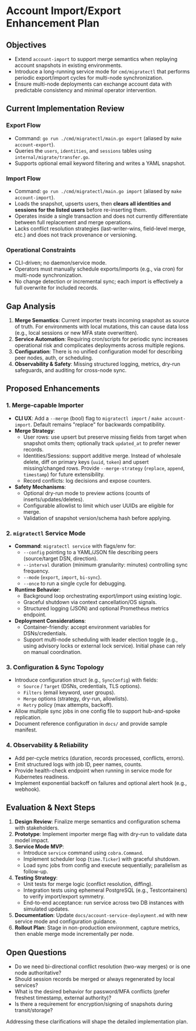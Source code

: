 # Account Import/Export Enhancement Plan

## Objectives

- Extend `account-import` to support merge semantics when replaying account snapshots in existing environments.
- Introduce a long-running service mode for `cmd/migratectl` that performs periodic export/import cycles for multi-node synchronization.
- Ensure multi-node deployments can exchange account data with predictable consistency and minimal operator intervention.

## Current Implementation Review

### Export Flow

- Command: `go run ./cmd/migratectl/main.go export` (aliased by `make account-export`).
- Queries the `users`, `identities`, and `sessions` tables using `internal/migrate/transfer.go`.
- Supports optional email keyword filtering and writes a YAML snapshot.

### Import Flow

- Command: `go run ./cmd/migratectl/main.go import` (aliased by `make account-import`).
- Loads the snapshot, upserts users, then **clears all identities and sessions for the listed users** before re-inserting them.
- Operates inside a single transaction and does not currently differentiate between full replacement and merge operations.
- Lacks conflict resolution strategies (last-writer-wins, field-level merge, etc.) and does not track provenance or versioning.

### Operational Constraints

- CLI-driven; no daemon/service mode.
- Operators must manually schedule exports/imports (e.g., via cron) for multi-node synchronization.
- No change detection or incremental sync; each import is effectively a full overwrite for included records.

## Gap Analysis

1. **Merge Semantics**: Current importer treats incoming snapshot as source of truth. For environments with local mutations, this can cause data loss (e.g., local sessions or new MFA state overwritten).
2. **Service Automation**: Requiring cron/scripts for periodic sync increases operational risk and complicates deployments across multiple regions.
3. **Configuration**: There is no unified configuration model for describing peer nodes, auth, or scheduling.
4. **Observability & Safety**: Missing structured logging, metrics, dry-run safeguards, and auditing for cross-node sync.

## Proposed Enhancements

### 1. Merge-capable Importer

- **CLI UX**: Add a `--merge` (bool) flag to `migratectl import` / `make account-import`. Default remains "replace" for backwards compatibility.
- **Merge Strategy**:
  - User rows: use upsert but preserve missing fields from target when snapshot omits them; optionally track `updated_at` to prefer newer records.
  - Identities/Sessions: support additive merge. Instead of wholesale delete, diff on primary keys (`uuid`, `token`) and upsert missing/changed rows. Provide `--merge-strategy` (`replace`, `append`, `timestamp`) for future extensibility.
  - Record conflicts: log decisions and expose counters.
- **Safety Mechanisms**:
  - Optional dry-run mode to preview actions (counts of inserts/updates/deletes).
  - Configurable allowlist to limit which user UUIDs are eligible for merge.
  - Validation of snapshot version/schema hash before applying.

### 2. `migratectl` Service Mode

- **Command**: `migratectl service` with flags/env for:
  - `--config` pointing to a YAML/JSON file describing peers (source/target DSN, direction).
  - `--interval` duration (minimum granularity: minutes) controlling sync frequency.
  - `--mode` (`export`, `import`, `bi-sync`).
  - `--once` to run a single cycle for debugging.
- **Runtime Behavior**:
  - Background loop orchestrating export/import using existing logic.
  - Graceful shutdown via context cancellation/OS signals.
  - Structured logging (JSON) and optional Prometheus metrics endpoint.
- **Deployment Considerations**:
  - Container-friendly: accept environment variables for DSNs/credentials.
  - Support multi-node scheduling with leader election toggle (e.g., using advisory locks or external lock service). Initial phase can rely on manual coordination.

### 3. Configuration & Sync Topology

- Introduce configuration struct (e.g., `SyncConfig`) with fields:
  - `Source` / `Target` (DSNs, credentials, TLS options).
  - `Filters` (email keyword, user groups).
  - `Merge` options (strategy, dry-run, allowlists).
  - `Retry` policy (max attempts, backoff).
- Allow multiple sync jobs in one config file to support hub-and-spoke replication.
- Document reference configuration in `docs/` and provide sample manifest.

### 4. Observability & Reliability

- Add per-cycle metrics (duration, records processed, conflicts, errors).
- Emit structured logs with job ID, peer names, counts.
- Provide health-check endpoint when running in service mode for Kubernetes readiness.
- Implement exponential backoff on failures and optional alert hook (e.g., webhook).

## Evaluation & Next Steps

1. **Design Review**: Finalize merge semantics and configuration schema with stakeholders.
2. **Prototype**: Implement importer merge flag with dry-run to validate data model impact.
3. **Service Mode MVP**:
   - Introduce `service` command using `cobra.Command`.
   - Implement scheduler loop (`time.Ticker`) with graceful shutdown.
   - Load sync jobs from config and execute sequentially; parallelism as follow-up.
4. **Testing Strategy**:
   - Unit tests for merge logic (conflict resolution, diffing).
   - Integration tests using ephemeral PostgreSQL (e.g., Testcontainers) to verify import/export symmetry.
   - End-to-end acceptance: run service across two DB instances with simulated updates.
5. **Documentation**: Update `docs/account-service-deployment.md` with new service mode and configuration guidance.
6. **Rollout Plan**: Stage in non-production environment, capture metrics, then enable merge mode incrementally per node.

## Open Questions

- Do we need bi-directional conflict resolution (two-way merges) or is one node authoritative?
- Should session records be merged or always regenerated by local services?
- What is the desired behavior for password/MFA conflicts (prefer freshest timestamp, external authority)?
- Is there a requirement for encryption/signing of snapshots during transit/storage?

Addressing these clarifications will shape the detailed implementation plan.
